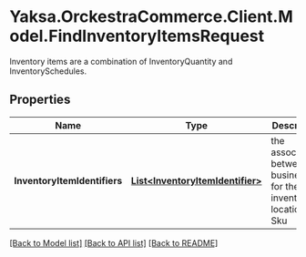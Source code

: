 # Yaksa.OrckestraCommerce.Client.Model.FindInventoryItemsRequest
Inventory items are a combination of InventoryQuantity and InventorySchedules.

## Properties

Name | Type | Description | Notes
------------ | ------------- | ------------- | -------------
**InventoryItemIdentifiers** | [**List&lt;InventoryItemIdentifier&gt;**](InventoryItemIdentifier.md) | the associations between business id for the inventory location and Sku | [optional] 

[[Back to Model list]](../README.md#documentation-for-models) [[Back to API list]](../README.md#documentation-for-api-endpoints) [[Back to README]](../README.md)

